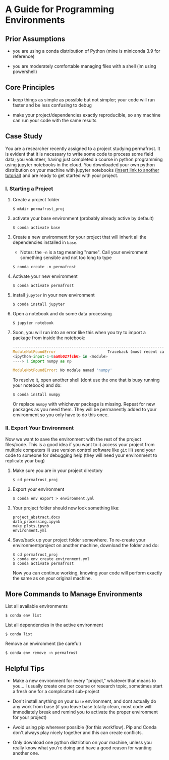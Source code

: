 # A Guide for Programming Environments

## Prior Assumptions

* you are using a conda distribution of Python (mine is miniconda 3.9 for reference)

* you are moderately comfortable managing files with a shell (im using powershell)
  
## Core Principles

* keep things as simple as possible but not simpler; your code will run faster and be less confusing to debug

* make your project/dependencies exactly reproducible, so any machine can run your code with the same results

## Case Study

You are a researcher recently assigned to a project studying permafrost. It is evident that it is necessary to write some code to process some field data; you volunteer, having just completed a course in python programming using jupyter notebooks in the cloud. You downloaded your own python distribution on your machine with jupyter notebooks ([insert link to another tutorial]()) and are ready to get started with your project.

### I. Starting a Project

1) Create a project folder

    ```
    $ mkdir permafrost_proj
    ```

2) activate your base environment (probably already active by default)

    ```
    $ conda activate base
    ```

3) Create a new environment for your project that will inherit all the dependencies installed in `base`.         
   * Notes: the `-n` is a tag meaning "name". Call your environment something sensible and not too long to type

    ```
    $ conda create -n permafrost
    ```

4) Activate your new environment

    ```
    $ conda activate permafrost
    ```

5) install `jupyter` in your new environment

    ```
    $ conda install jupyter
    ```

6) Open a notebook and do some data processing

    ```
    $ jupyter notebook
    ```

7) Soon, you will run into an error like this when you try to import a package from inside the notebook:

    ```python
    ---------------------------------------------------------------------------
    ModuleNotFoundError                       Traceback (most recent call last)
    <ipython-input-1-0aa0b027fcb6> in <module>
    ----> 1 import numpy as np

    ModuleNotFoundError: No module named 'numpy'
    ```

    To resolve it, open another shell (dont use the one that is busy running your notebook) and do:

    ```
    $ conda install numpy
    ```

    Or replace `numpy` with whichever package is missing. Repeat for new packages as you need them. They will be permanently added to your environment so you only have to do this once.

### II. Export Your Environment

Now we want to save the environment with the rest of the project files/code. This is a good idea if you want to i) access your project from multiple computers ii) use version control software like `git` iii) send your code to someone for debugging help (they will need your environment to replicate your bug)

1) Make sure you are in your project directory

    ```
    $ cd permafrost_proj
    ```

2) Export your environment

    ```
    $ conda env export > environment.yml

3) Your project folder should now look something like:
   ```
   project_abstract.docx
   data_processing.ipynb
   make_plots.ipynb
   environment.yml
   ```

4) Save/back up your project folder somewhere. To re-create your environment/project on another machine, download the folder and do:

    ```
    $ cd permafrost_proj
    $ conda env create environment.yml
    $ conda activate permafrost
    ```

    Now you can continue working, knowing your code will perform exactly the same as on your original machine.

## More Commands to Manage Environments

List all available environments

```
$ conda env list
```

List all dependencies in the active environment

```
$ conda list
```

Remove an environment (be careful)

```
$ conda env remove -n permafrost
```

## Helpful Tips

* Make a new environment for every "project," whatever that means to you... I usually create one per course or research topic, sometimes start a fresh one for a complicated sub-project

* Don't install anything on your `base` environment, and dont actually do any work from base (if you leave base totally clean, most code will immediately break and remind you to activate the proper environment for your project)

* Avoid using pip wherever possible (for this workflow). Pip and Conda don't always play nicely together and this can create conflicts.

* Only download one python distribtion on your machine, unless you really know what you're doing and have a good reason for wanting another one.